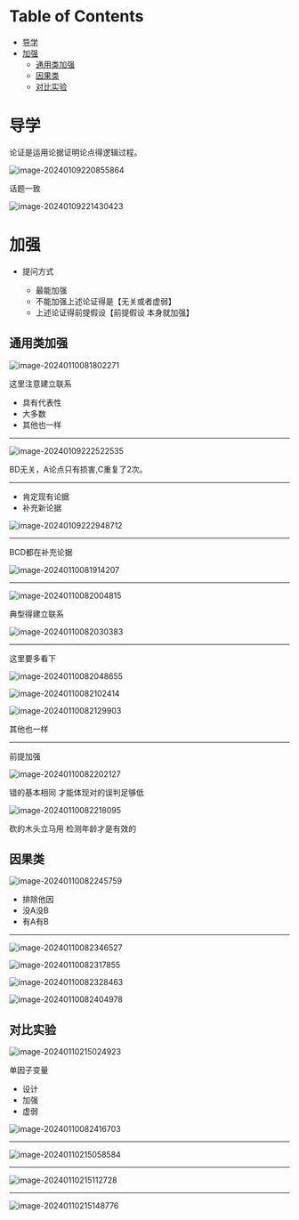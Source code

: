 # Table of Contents

* [导学](#导学)
* [加强](#加强)
  * [通用类加强](#通用类加强)
  * [因果类](#因果类)
  * [对比实验](#对比实验)


# 导学

论证是运用论据证明论点得逻辑过程。

![image-20240109220855864](.images/image-20240109220855864.png)

话题一致

![image-20240109221430423](.images/image-20240109221430423.png)

# 加强

+ 提问方式

  + 最能加强
  + 不能加强上述论证得是【无关或者虚弱】
  + 上述论证得前提假设【前提假设 本身就加强】

  



## 通用类加强

![image-20240110081802271](.images/image-20240110081802271.png)

这里注意建立联系

+ 具有代表性
+ 大多数
+ 其他也一样

---



![image-20240109222522535](.images/image-20240109222522535.png)

BD无关，A论点只有损害,C重复了2次。

---



+ 肯定现有论据
+ 补充新论据

![image-20240109222948712](.images/image-20240109222948712.png)

----

BCD都在补充论据

![image-20240110081914207](.images/image-20240110081914207.png)

---

![image-20240110082004815](.images/image-20240110082004815.png)

典型得建立联系

![image-20240110082030383](.images/image-20240110082030383.png)

----

这里要多看下

![image-20240110082048655](.images/image-20240110082048655.png)

![image-20240110082102414](.images/image-20240110082102414.png)

![image-20240110082129903](.images/image-20240110082129903.png)

其他也一样



----



前提加强

![image-20240110082202127](.images/image-20240110082202127.png)

错的基本相同 才能体现对的误判足够低

![image-20240110082218095](.images/image-20240110082218095.png)

砍的木头立马用 检测年龄才是有效的



## 因果类

![image-20240110082245759](.images/image-20240110082245759.png)

+ 排除他因
+ 没A没B
+ 有A有B

-----

![image-20240110082346527](.images/image-20240110082346527.png)

![image-20240110082317855](.images/image-20240110082317855.png)

![image-20240110082328463](.images/image-20240110082328463.png)

![image-20240110082404978](.images/image-20240110082404978.png)





## 对比实验

![image-20240110215024923](.images/image-20240110215024923.png)

单因子变量

+ 设计
+ 加强
+ 虚弱

![image-20240110082416703](.images/image-20240110082416703.png)

---

![image-20240110215058584](.images/image-20240110215058584.png)



---

![image-20240110215112728](.images/image-20240110215112728.png)

---

![image-20240110215148776](.images/image-20240110215148776.png)
